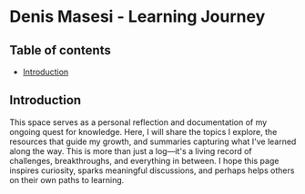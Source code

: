 # Denis Masesi - Learning Journey

## Table of contents
- [Introduction](#introduction)

## Introduction
This space serves as a personal reflection and documentation of my ongoing quest for knowledge. Here, I will share the topics I explore, the resources that guide my growth, and summaries capturing what I've learned along the way. This is more than just a log—it's a living record of challenges, breakthroughs, and everything in between. I hope this page inspires curiosity, sparks meaningful discussions, and perhaps helps others on their own paths to learning.